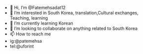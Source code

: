 - 👋 Hi, I’m @Fatemehsadat12
- 👀 I’m interested in South Korea, translation,Cultural exchanges, Teaching, learning 
- 🌱 I’m currently learning Korean 
- 💞️ I’m looking to collaborate on anything related to South Korea 
- 📫 How to reach me
- ig:@patemehsa
- tel:@uforint

<!---
Fatemehsadat12/Fatemehsadat12 is a ✨ special ✨ repository because its `README.md` (this file) appears on your GitHub profile.
You can click the Preview link to take a look at your changes.
--->







